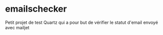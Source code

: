 emailschecker
=============

Petit projet de test Quartz qui a pour but de vérifier le statut d'email envoyé avec mailjet
